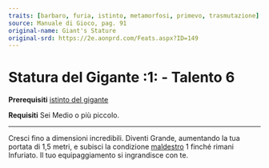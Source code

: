 ```yaml
---
traits: [barbaro, furia, istinto, metamorfosi, primevo, trasmutazione]
source: Manuale di Gioco, pag. 91
original-name: Giant's Stature
original-srd: https://2e.aonprd.com/Feats.aspx?ID=149
---
```


# Statura del Gigante :1: - Talento 6

**Prerequisiti**
[istinto del gigante](/classi/barbaro/istinti/istinto-del-gigante)

**Requisiti** Sei Medio o più piccolo.

---

Cresci fino a dimensioni incredibili. Diventi Grande, aumentando la tua portata
di 1,5 metri, e subisci la condizione [maldestro](/condizioni/maldestro) 1
finché rimani Infuriato. Il tuo equipaggiamento si ingrandisce con te.
